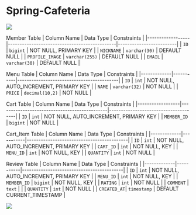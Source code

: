 # Spring-Cafeteria
<img src="https://capsule-render.vercel.app/api?type=waving&color=BDBDC8&height=150&section=header" />

Member Table
| Column Name      | Data Type                                     | Constraints             |
|------------------|----------------------------------------------|-------------------------|
| `ID`             | `bigint`                                     | NOT NULL, PRIMARY KEY   |
| `NICKNAME`       | `varchar(30)`                                | DEFAULT NULL            |
| `PROFILE_IMAGE`  | `varchar(255)`                               | DEFAULT NULL            |
| `EMAIL`          | `varchar(30)`                                | DEFAULT NULL            |

Menu Table
| Column Name | Data Type | Constraints                               |
|-------------|-----------|-------------------------------------------|
| `ID`          | `int`       | NOT NULL, AUTO_INCREMENT, PRIMARY KEY    |
| `NAME`        | `varchar(32)` | NOT NULL                                |
| `PRICE`       | `decimal(10,2)` | NOT NULL                             |

Cart Table
| Column Name      | Data Type                                     | Constraints                          |
|------------------|----------------------------------------------|--------------------------------------|
| `ID`             | `int`                                       | NOT NULL, AUTO_INCREMENT, PRIMARY KEY |
| `MEMBER_ID`      | `bigint`                                    | NOT NULL                             |

Cart_Item Table
| Column Name | Data Type | Constraints                               |
|-------------|-----------|-------------------------------------------|
| `ID`          | `int`       | NOT NULL, AUTO_INCREMENT, PRIMARY KEY    |
| `CART_ID`     | `int`       | NOT NULL, KEY                             |
| `MENU_ID`     | `int`       | NOT NULL, KEY                             |
| `QUANTITY`    | `int`       | NOT NULL                                  |

Review Table
| Column Name | Data Type | Constraints                               |
|-------------|-----------|-------------------------------------------|
| `ID`        | `int`     | NOT NULL, AUTO_INCREMENT, PRIMARY KEY    |
| `MENU_ID`   | `int`     | NOT NULL, KEY                             |
| `MEMBER_ID` | `bigint`  | NOT NULL, KEY                             |
| `RATING`    | `int`     | NOT NULL                                  |
| `COMMENT`   | `text`    |                                           |
| `QUANTITY`  | `int`     | NOT NULL                                  |
| `CREATED_AT`| `timestamp` | DEFAULT CURRENT_TIMESTAMP               |

<img src="https://capsule-render.vercel.app/api?type=waving&color=BDBDC8&height=150&section=footer" />
